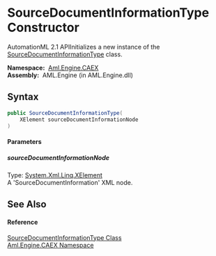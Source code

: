 SourceDocumentInformationType Constructor
=========================================
AutomationML 2.1 APIInitializes a new instance of the [SourceDocumentInformationType][1] class.

  **Namespace:**  [Aml.Engine.CAEX][2]  
  **Assembly:**  AML.Engine (in AML.Engine.dll)

Syntax
------

```csharp
public SourceDocumentInformationType(
	XElement sourceDocumentInformationNode
)
```

#### Parameters

##### *sourceDocumentInformationNode*
Type: [System.Xml.Linq.XElement][3]  
A 'SourceDocumentInformation' XML node.


See Also
--------

#### Reference
[SourceDocumentInformationType Class][1]  
[Aml.Engine.CAEX Namespace][2]  

[1]: README.md
[2]: ../README.md
[3]: https://docs.microsoft.com/dotnet/api/system.xml.linq.xelement
[4]: https://www.automationml.org
[5]: ../../icons/logoShade.png